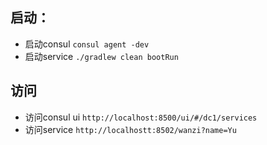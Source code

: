 ## 启动：
* 启动consul 
`consul agent -dev`
* 启动service
`./gradlew clean bootRun`

## 访问
* 访问consul ui
`http://localhost:8500/ui/#/dc1/services`
* 访问service
`http://localhostt:8502/wanzi?name=Yu`